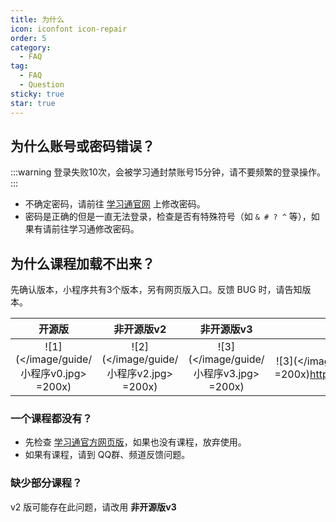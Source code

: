 ```yaml
---
title: 为什么
icon: iconfont icon-repair
order: 5
category:
  - FAQ
tag:
  - FAQ
  - Question
sticky: true
star: true
---
```


## 为什么账号或密码错误？

:::warning
登录失败10次，会被学习通封禁账号15分钟，请不要频繁的登录操作。
:::

+ 不确定密码，请前往 [学习通官网](https://i.chaoxing.com) 上修改密码。
+ 密码是正确的但是一直无法登录，检查是否有特殊符号（如 `& # ? ^` 等），如果有请前往学习通修改密码。

## 为什么课程加载不出来？

先确认版本，小程序共有3个版本，另有网页版入口。反馈 BUG 时，请告知版本。

| 开源版 | 非开源版v2 | 非开源版v3 | 网页版 |
| :---: | :---: | :---: | :---: |
|![1](</image/guide/小程序v0.jpg> =200x) |![2](</image/guide/小程序v2.jpg> =200x) |![3](</image/guide/小程序v3.jpg> =200x) | ![3](</image/guide/网页版.jpg> =200x)<https://cx.micono.eu.org> |

### 一个课程都没有？

+ 先检查 [学习通官方网页版](https://i.chaoxing.com)，如果也没有课程，放弃使用。
+ 如果有课程，请到 QQ群、频道反馈问题。

### 缺少部分课程？

v2 版可能存在此问题，请改用 **非开源版v3**
